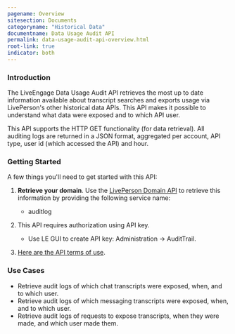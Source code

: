 ```yaml
---
pagename: Overview
sitesection: Documents
categoryname: "Historical Data"
documentname: Data Usage Audit API
permalink: data-usage-audit-api-overview.html
root-link: true
indicator: both
---
```


### Introduction

The LiveEngage Data Usage Audit API retrieves the most up to date information available about transcript searches and exports usage via LivePerson's other historical data APIs. This API makes it possible to understand what data were exposed and to which API user.

This API supports the HTTP GET functionality (for data retrieval). All auditing logs are returned in a JSON format, aggregated per account, API type, user id (which accessed the API) and hour.


### Getting Started

A few things you'll need to get started with this API:

1. **Retrieve your domain**. Use the [LivePerson Domain API](agent-domain-domain-api.html) to retrieve this information by providing the following service name:

	* auditlog

2. This API requires authorization using API key.

	* Use LE GUI to create API key: Administration -> AuditTrail.

3. [Here are the API terms of use](https://www.liveperson.com/policies/apitou).



### Use Cases

* Retrieve audit logs of which chat transcripts were exposed, when, and to which user.
* Retrieve audit logs of which messaging transcripts were exposed, when, and to which user.
* Retrieve audit logs of requests to expose transcripts, when they were made, and which user made them.
